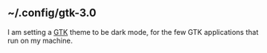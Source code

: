 ## ~/.config/gtk-3.0

I am setting a [GTK](<https://wiki.archlinux.org/title/GTK>) theme to be dark mode, for the few GTK applications that run on my machine.
